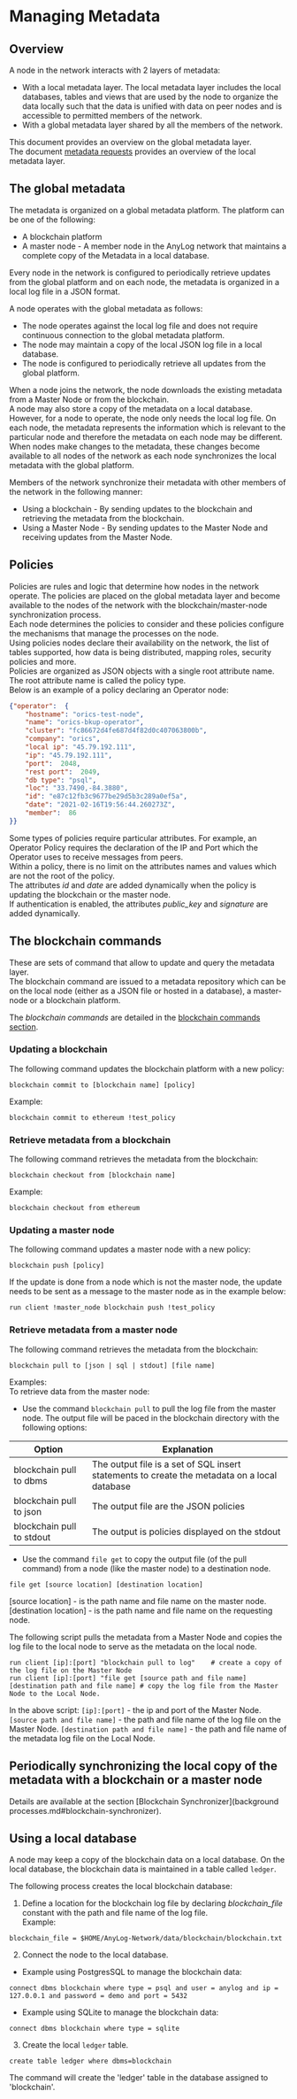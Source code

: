 # Managing Metadata

## Overview

A node in the network interacts with 2 layers of metadata:
* With a local metadata layer. The local metadata layer includes the local databases, tables and views 
  that are used by the node to organize the data locally such that the data is unified with data on peer nodes and is 
  accessible to permitted members of the network.  
* With a global metadata layer shared by all the members of the network.

This document provides an overview on the global metadata layer.  
The document [metadata requests](metadata%20requests.md#metadata-requests) 
provides an overview of the local metadata layer.

## The global metadata

The metadata is organized on a global metadata platform. The platform can be one of the following:
* A blockchain platform
* A master node - A member node in the AnyLog network that maintains a complete copy of the Metadata in a local database.
  
Every node in the network is configured to periodically retrieve updates from the global platform and on each node, 
the metadata is organized in a local log file in a JSON format.

A node operates with the global metadata as follows:  
* The node operates against the local log file and does not require continuous connection to the global metadata platform.
* The node may maintain a copy of the local JSON log file in a local database.
* The node is configured to periodically retrieve all updates from the global platform.  

When a node joins the network, the node downloads the existing metadata from a Master Node or from the blockchain.  
A node may also store a copy of the metadata on a local database. However, for a node to operate, the node only needs the local log file.
On each node, the metadata represents the information which is relevant to the particular node and therefore the metadata on each node may be different.
When nodes make changes to the metadata, these changes become available to all nodes of the network as each node synchronizes the local metadata with the global platform.

Members of the network synchronize their metadata with other members of the network in the following manner:

* Using a blockchain - By sending updates to the blockchain and retrieving the metadata from the blockchain.
* Using a Master Node - By sending updates to the Master Node and receiving updates from the Master Node.

## Policies

Policies are rules and logic that determine how nodes in the network operate. 
The policies are placed on the global metadata layer and become available to the nodes of the network with the blockchain/master-node synchronization process.  
Each node determines the policies to consider and these policies configure the mechanisms that manage the processes on the node.  
Using policies nodes declare their availability on the network, the list of tables supported, how data is being distributed, mapping roles, security policies and more.  
Policies are organized as JSON objects with a single root attribute name. The root attribute name is called the policy type.  
Below is an example of a policy declaring an Operator node:

```json
{"operator":  {
    "hostname": "orics-test-node",
    "name": "orics-bkup-operator",
    "cluster": "fc86672d4fe687d4f82d0c407063800b",
    "company": "orics",
    "local ip": "45.79.192.111",
    "ip": "45.79.192.111",
    "port":  2048,
    "rest port":  2049,
    "db type": "psql",
    "loc": "33.7490,-84.3880",
    "id": "e87c12fb3c9677be29d5b3c289a0ef5a",
    "date": "2021-02-16T19:56:44.260273Z",
    "member":  86
}}
```

Some types of policies require particular attributes. For example, an Operator Policy requires the declaration of the IP and Port which the Operator uses to receive messages from peers.  
Within a policy, there is no limit on the attributes names and values which are not the root of the policy.    
The attributes _id_ and _date_ are added dynamically when the policy is updating the blockchain or the master node.    
If authentication is enabled, the attributes _public_key_ and _signature_ are added dynamically.

## The blockchain commands

These are sets of command that allow to update and query the metadata layer.   
The blockchain command are issued to a metadata repository which can be on the local node (either as a JSON file or hosted in a database), a master-node or a blockchain platform.  
 
The _blockchain commands_ are detailed in the [blockchain commands section](blockchain%20commands.md).

### Updating a blockchain

The following command updates the blockchain platform with a new policy:

```anylog
blockchain commit to [blockchain name] [policy] 
```

Example:

```anylog
blockchain commit to ethereum !test_policy
```

### Retrieve metadata from a blockchain

The following command retrieves the metadata from the blockchain:

```anylog
blockchain checkout from [blockchain name]
```

Example:

```anylog
blockchain checkout from ethereum
```


### Updating a master node

The following command updates a master node with a new policy:

```anylog
blockchain push [policy] 
```

If the update is done from a node which is not the master node, the update needs to be sent as a message to the master node as in the example below:

```anylog
run client !master_node blockchain push !test_policy
```

### Retrieve metadata from a master node

The following command retrieves the metadata from the blockchain:

```anylog
blockchain pull to [json | sql | stdout] [file name]
```

Examples:  
To retrieve data from the master node:  
* Use the command `blockchain pull` to pull the log file from the master node. The output file will be paced in the blockchain directory with the following options:

| Option        | Explanation  |
| ------------- | ------------| 
| blockchain pull to dbms | The output file is a set of SQL insert statements to create the metadata on a local database |
| blockchain pull to json | The output file are the JSON policies |
| blockchain pull to stdout | The output is policies displayed on the stdout |


* Use the command `file get` to copy the output file (of the pull command) from a node (like the master node) to a destination node.
```anylog
file get [source location] [destination location]
```
[source location] - is the path name and file name on the master node.  
[destination location] - is the path name and file name on the requesting node.

The following script pulls the metadata from a Master Node and copies the log file to the local node to serve as the metadata on the local node.
```anylog
run client [ip]:[port] "blockchain pull to log"    # create a copy of the log file on the Master Node
run client [ip]:[port] "file get [source path and file name] [destination path and file name] # copy the log file from the Master Node to the Local Node.
```
In the above script:
`[ip]:[port]` - the ip and port of the Master Node.
`[source path and file name]` - the path and file name of the log file on the Master Node.
`[destination path and file name]` - the path and file name of the metadata log file on the Local Node.

## Periodically synchronizing the local copy of the metadata with a blockchain or a master node

Details are available at the section [Blockchain Synchronizer](background processes.md#blockchain-synchronizer).

## Using a local database

A node may keep a copy of the blockchain data on a local database. On the local database, the blockchain data is maintained in a table called `ledger`.   

The following process creates the local blockchain database:

1. Define a location for the blockchain log file by declaring _blockchain_file_ constant with the path and file name of the log file.  
  Example:
```anylog  
blockchain_file = $HOME/AnyLog-Network/data/blockchain/blockchain.txt
```

2. Connect the node to the local database.    
  * Example using PostgresSQL to manage the blockchain data:
```anylog
connect dbms blockchain where type = psql and user = anylog and ip = 127.0.0.1 and password = demo and port = 5432
```
  * Example using SQLite to manage the blockchain data:   
```anylog
connect dbms blockchain where type = sqlite
```

3. Create the local `ledger` table.
```anylog
create table ledger where dbms=blockchain
```
  The command will create the 'ledger' table in the database assigned to 'blockchain'.


